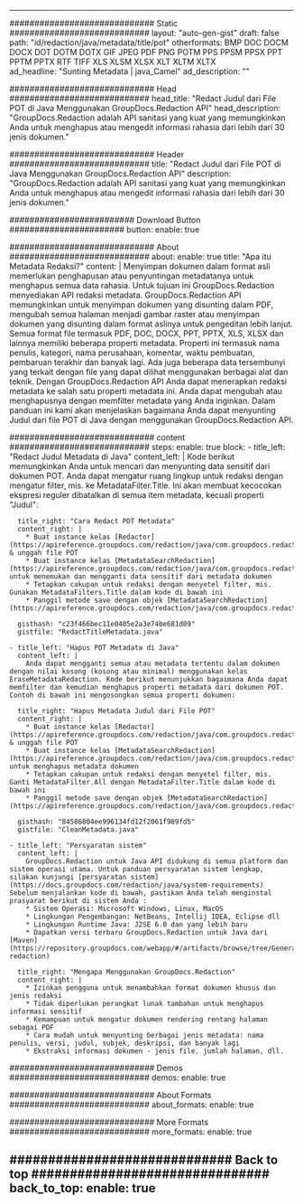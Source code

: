 













---
############################# Static ############################
layout: "auto-gen-gist"
draft: false
path: "id/redaction/java/metadata/title/pot"
otherformats: BMP DOC DOCM DOCX DOT DOTM DOTX GIF JPEG PDF PNG POTM PPS PPSM PPSX PPT PPTM PPTX RTF TIFF XLS XLSM XLSX XLT XLTM XLTX  
ad_headline: "Sunting Metadata | java_Camel"
ad_description: ""

############################# Head ############################
head_title: "Redact Judul dari File POT di Java Menggunakan GroupDocs.Redaction API"
head_description: "GroupDocs.Redaction adalah API sanitasi yang kuat yang memungkinkan Anda untuk menghapus atau mengedit informasi rahasia dari lebih dari 30 jenis dokumen."

############################# Header ############################
title: "Redact Judul dari File POT di Java Menggunakan GroupDocs.Redaction API"
description: "GroupDocs.Redaction adalah API sanitasi yang kuat yang memungkinkan Anda untuk menghapus atau mengedit informasi rahasia dari lebih dari 30 jenis dokumen."

######################### Download Button #######################
button:
    enable: true

############################# About ############################
about:
    enable: true
    title: "Apa itu Metadata Redaksi?"
    content: |
        Menyimpan dokumen dalam format asli memerlukan penghapusan atau penyuntingan metadatanya untuk menghapus semua data rahasia. Untuk tujuan ini GroupDocs.Redaction menyediakan API redaksi metadata. GroupDocs.Redaction API memungkinkan untuk menyimpan dokumen yang disunting dalam PDF, mengubah semua halaman menjadi gambar raster atau menyimpan dokumen yang disunting dalam format aslinya untuk pengeditan lebih lanjut. Semua format file termasuk PDF, DOC, DOCX, PPT, PPTX, XLS, XLSX dan lainnya memiliki beberapa properti metadata. Properti ini termasuk nama penulis, kategori, nama perusahaan, komentar, waktu pembuatan, pembaruan terakhir dan banyak lagi. Ada juga beberapa data tersembunyi yang terkait dengan file yang dapat dilihat menggunakan berbagai alat dan teknik. Dengan GroupDocs.Redaction API Anda dapat menerapkan redaksi metadata ke salah satu properti metadata ini. Anda dapat mengubah atau menghapusnya dengan memfilter metadata yang Anda inginkan. Dalam panduan ini kami akan menjelaskan bagaimana Anda dapat menyunting Judul dari file POT di Java dengan menggunakan GroupDocs.Redaction API.

############################# content ############################
steps:
    enable: true
    block:
    - title_left: "Redact Judul Metadata di Java"
      content_left: |
        Kode berikut memungkinkan Anda untuk mencari dan menyunting data sensitif dari dokumen POT. Anda dapat mengatur ruang lingkup untuk redaksi dengan mengatur filter, mis. ke MetadataFilter.Title. Ini akan membuat kecocokan ekspresi reguler dibatalkan di semua item metadata, kecuali properti "Judul": 

      title_right: "Cara Redact POT Metadata"
      content_right: |
        * Buat instance kelas [Redactor](https://apireference.groupdocs.com/redaction/java/com.groupdocs.redaction/Redactor) & unggah file POT
        * Buat instance kelas [MetadataSearchRedaction](https://apireference.groupdocs.com/redaction/java/com.groupdocs.redaction.redactions/MetadataSearchRedaction) untuk menemukan dan mengganti data sensitif dari metadata dokumen
        * Tetapkan cakupan untuk redaksi dengan menyetel filter, mis. Gunakan MetadataFilters.Title dalam kode di bawah ini
        * Panggil metode save dengan objek [MetadataSearchRedaction](https://apireference.groupdocs.com/redaction/java/com.groupdocs.redaction.redactions/MetadataSearchRedaction) 

      gisthash: "c23f466bec11e0405e2a3e74be681d09"
      gistfile: "RedactTitleMetadata.java"
      
    - title_left: "Hapus POT Metadata di Java"
      content_left: |
        Anda dapat mengganti semua atau metadata tertentu dalam dokumen dengan nilai kosong (kosong atau minimal) menggunakan kelas EraseMetadataRedaction. Kode berikut menunjukkan bagaimana Anda dapat memfilter dan kemudian menghapus properti metadata dari dokumen POT. Contoh di bawah ini mengosongkan semua properti dokumen: 
        
      title_right: "Hapus Metadata Judul dari File POT"
      content_right: |
        * Buat instance kelas [Redactor](https://apireference.groupdocs.com/redaction/java/com.groupdocs.redaction/Redactor) & unggah file POT
        * Buat instance kelas [MetadataSearchRedaction](https://apireference.groupdocs.com/redaction/java/com.groupdocs.redaction.redactions/MetadataSearchRedaction) untuk menghapus metadata dokumen
        * Tetapkan cakupan untuk redaksi dengan menyetel filter, mis. Ganti MetadataFilter.All dengan MetadataFilter.Title dalam kode di bawah ini
        * Panggil metode save dengan objek [MetadataSearchRedaction](https://apireference.groupdocs.com/redaction/java/com.groupdocs.redaction.redactions/MetadataSearchRedaction) 
        
      gisthash: "84586804ee996134fd12f2061f989fd5"
      gistfile: "CleanMetadata.java"

    - title_left: "Persyaratan sistem"
      content_left: |
        GroupDocs.Redaction untuk Java API didukung di semua platform dan sistem operasi utama. Untuk panduan persyaratan sistem lengkap, silakan kunjungi [persyaratan sistem](https://docs.groupdocs.com/redaction/java/system-requirements) Sebelum menjalankan kode di bawah, pastikan Anda telah menginstal prasyarat berikut di sistem Anda :
        * Sistem Operasi: Microsoft Windows, Linux, MacOS
        * Lingkungan Pengembangan: NetBeans, Intellij IDEA, Eclipse dll
        * Lingkungan Runtime Java: J2SE 6.0 dan yang lebih baru
        * Dapatkan versi terbaru GroupDocs.Redaction untuk Java dari [Maven](https://repository.groupdocs.com/webapp/#/artifacts/browse/tree/General/repo/com/groupdocs/groupdocs-redaction)
        
      title_right: "Mengapa Menggunakan GroupDocs.Redaction"
      content_right: |
        * Izinkan pengguna untuk menambahkan format dokumen khusus dan jenis redaksi
        * Tidak diperlukan perangkat lunak tambahan untuk menghapus informasi sensitif
        * Kemampuan untuk mengatur dokumen rendering rentang halaman sebagai PDF
        * Cara mudah untuk menyunting berbagai jenis metadata: nama penulis, versi, judul, subjek, deskripsi, dan banyak lagi
        * Ekstraksi informasi dokumen - jenis file, jumlah halaman, dll.
        


############################# Demos ############################
demos:
    enable: true

############################# About Formats ############################
about_formats:
    enable: true

############################# More Formats ############################
more_formats:
    enable: true

############################# Back to top ###############################
back_to_top:
    enable: true
---